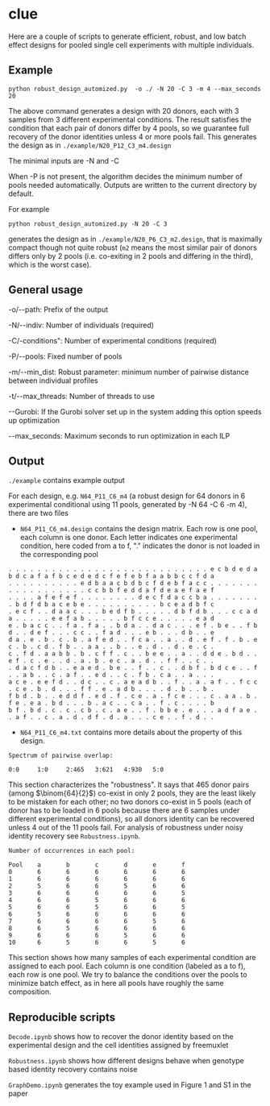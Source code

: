 # clue

Here are a couple of scripts to generate efficient, robust, and low batch effect designs for pooled single cell experiments with multiple individuals.

## Example

```
python robust_design_automized.py  -o ./ -N 20 -C 3 -m 4 --max_seconds 20
```

The above command generates a design with 20 donors, each with 3 samples from 3 different experimental conditions. The result satisfies the condition that each pair of donors differ by 4 pools, so we guarantee full recovery of the donor identities unless 4 or more pools fail. This generates the design as in `./example/N20_P12_C3_m4.design`

The minimal inputs are -N and -C

When -P is not present, the algorithm decides the minimum number of pools needed automatically. Outputs are written to the current directory by default.

For example
```
python robust_design_automized.py -N 20 -C 3
```
generates the design as in `./example/N20_P6_C3_m2.design`, that is maximally compact though not quite robust (`m2` means the most similar pair of donors differs only by 2 pools (i.e. co-exiting in 2 pools and differing in the third), which is the worst case).

## General usage

-o/--path: Prefix of the output

-N/--indiv: Number of individuals (required)

-C/-conditions": Number of experimental conditions (required)

-P/--pools: Fixed number of pools

-m/--min_dist: Robust parameter: minimum number of pairwise distance between individual profiles

-t/--max_threads: Number of threads to use

--Gurobi: If the Gurobi solver set up in the system adding this option speeds up optimization

--max_seconds: Maximum seconds to run optimization in each ILP

## Output
`./example` contains example output

For each design, e.g. `N64_P11_C6_m4` (a robust design for 64 donors in 6 experimental conditional using 11 pools, generated by -N 64 -C 6 -m 4), there are two files

- `N64_P11_C6_m4.design` contains the design matrix. Each row is one pool, each column is one donor. Each letter indicates one experimental condition, here coded from a to f, "." indicates the donor is not loaded in the corresponding pool
```
. . . . . . . . . . . . . . . . . . . . . . . . . . . . e c b d e d a b d c a f a f b c e d e d c f e f e b f a a b b c c f d a
. . . . . . . . . . e d b a a c b d b c f d e b f a c c . . . . . . . . . . . . . . . . . . c c b b f e d d a f d e a e f a e f
. . . . a f e f e f . . . . . . . . d e c f d a c c b a . . . . . . . . b d f d b a c e b e . . . . . . . . . . b c e a d b f c
. e c f . . d a a c . . . b e d f b . . . . . d b f d b . . . c c a d a . . . . . e e f a b . . . . . b f c c e . . . . . e a d
e . b a c c . . f a . f a . . b d a . . d a c . . . e f . b e . . f b d . . d e f . . . c c . . f a d . . . e b . . . d b . . e
d a . e . b . c . b . a f e d . . f c a . . a . . d . e f . f . b . e c . b . c d . f b . . a a . . b . . e . d . . d . e . c .
c . f d . a a b b . b . c f f . c . . b e e . . a . . d d e . b d . . e f . c . e . . d . a . b . e c . a . d . . f f . . c . .
. d a c f d b . . e a e d . b e . . f . . c . . d b f . b d c e . . f . . a b . . c . a f . . e d . . c . f b . c a . . a . . .
a c e . e e f d . . d c . . c . a e a d b . . f . . a . a f . . f c c . c e . b . d . . . f f . e . a d b . . . . d . b . . b .
f b d . b . . e d d f . e d . f . c e . a . f c e . . . c . a a . b . f e . e a . b d . . . b . a c . . c a . . f . c . . . . b
b f . b d . c . c . c b . c . a e . . f . b b e . e . . . a d f a e . . a f . . c . a . d . d f . d . a . . . c e . . f . d . .
```


- `N64_P11_C6_m4.txt` contains more details about the property of this design.
```
Spectrum of pairwise overlap:

0:0     1:0     2:465   3:621   4:930   5:0
```
This section characterizes the "robustness". It says that 465 donor pairs (among $\binom{64}{2}$) co-exist in only 2 pools, they are the least likely to be mistaken for each other; no two donors co-exist in 5 pools (each of donor has to be loaded in 6 pools because there are 6 samples under different experimental conditions), so all donors identity can be recovered unless 4 out of the 11 pools fail. For analysis of robustness under noisy identity recovery see `Robustness.ipynb`.

```
Number of occurrences in each pool:

Pool    a       b       c       d       e       f
0       6       6       6       6       6       6
1       6       6       6       6       6       6
2       5       6       6       5       6       6
3       6       6       6       6       6       5
4       6       6       5       6       6       6
5       6       6       5       6       6       5
6       5       6       6       6       6       6
7       6       6       6       6       5       6
8       6       5       6       6       6       6
9       6       6       6       5       6       6
10      6       5       6       6       5       6
```
This section shows how many samples of each experimental condition are assigned to each pool. Each column is one condition (labeled as a to f), each row is one pool. We try to balance the conditions over the pools to minimize batch effect, as in here all pools have roughly the same composition.


## Reproducible scripts

`Decode.ipynb` shows how to recover the donor identity based on the experimental design and the cell identities assigned by freemuxlet

`Robustness.ipynb` shows how different designs behave when genotype based identity recovery contains noise

`GraphDemo.ipynb` generates the toy example used in Figure 1 and S1 in the paper
